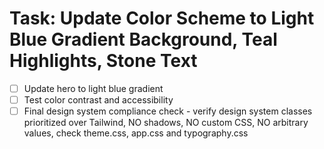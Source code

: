 # Task: Update Color Scheme to Light Blue Gradient Background, Teal Highlights, Stone Text

- [ ] Update hero to light blue gradient
- [ ] Test color contrast and accessibility
- [ ] Final design system compliance check - verify design system classes prioritized over Tailwind, NO shadows, NO custom CSS, NO arbitrary values, check theme.css, app.css and typography.css
